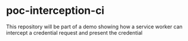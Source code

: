 # poc-interception-ci
This repository will be part of a demo showing how a service worker can intercept a credential request and present the credential

